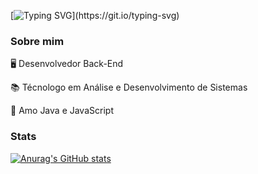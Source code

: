 <!-- ### Olá, eu me chamo Victor!  -->
[![Typing SVG](https://readme-typing-svg.demolab.com/?lines=Olá,+me+chamo+Victor+Bernardo!;Seja+bem+vindo!)](https://git.io/typing-svg)
### Sobre mim
🖥️ Desenvolvedor Back-End

📚 Técnologo em Análise e Desenvolvimento de Sistemas

🥰 Amo Java e JavaScript

### Stats
[![Anurag's GitHub stats](https://github-readme-stats.vercel.app/api?username=victorbern&count_private=true&show_icons=true&theme=tokyonight)](https://github.com/anuraghazra/github-readme-stats)

<!--
**victorbern/victorbern** is a ✨ _special_ ✨ repository because its `README.md` (this file) appears on your GitHub profile.

Here are some ideas to get you started:

- 🔭 I’m currently working on ...
- 🌱 I’m currently learning ...
- 👯 I’m looking to collaborate on ...
- 🤔 I’m looking for help with ...
- 💬 Ask me about ...
- 📫 How to reach me: ...
- 😄 Pronouns: ...
- ⚡ Fun fact: ...
-->

